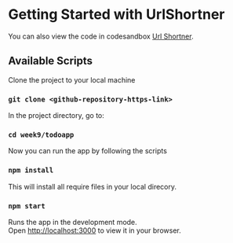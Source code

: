 # Getting Started with UrlShortner

You can also view the code in codesandbox [Url Shortner](https://codesandbox.io/s/urlshortner-d6gtoh?file=/src/index.js).

## Available Scripts

Clone the project to your local machine

### `git clone <github-repository-https-link>`

In the project directory, go to:

### `cd week9/todoapp`

Now you can run the app by following the scripts

### `npm install`

This will install all require files in your local direcory.

### `npm start`

Runs the app in the development mode.\
Open [http://localhost:3000](http://localhost:3000) to view it in your browser.
